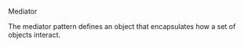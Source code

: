 Mediator

The mediator pattern defines an object that encapsulates how a set of objects interact.  

